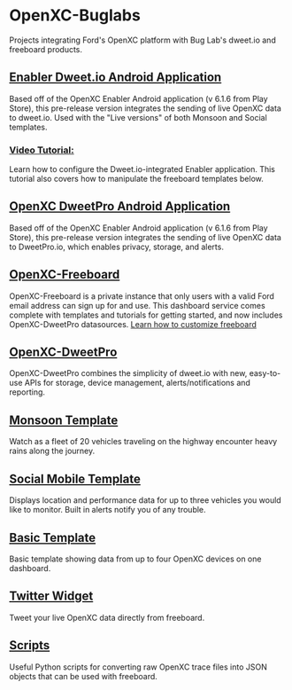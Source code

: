# OpenXC-Buglabs
Projects integrating Ford's OpenXC platform with Bug Lab's dweet.io and freeboard products.

## [Enabler Dweet.io Android Application](https://github.com/buglabs/openxc-buglabs/releases/tag/0.9)
Based off of the OpenXC Enabler Android application (v 6.1.6 from Play Store), this pre-release version integrates the sending of live OpenXC data to dweet.io. Used with the "Live versions" of both Monsoon and Social templates.

### [Video Tutorial:](https://youtu.be/-ONi76sI9yc)
Learn how to configure the Dweet.io-integrated Enabler application. This tutorial also covers how to manipulate the freeboard templates below.

## [OpenXC DweetPro Android Application](https://github.com/buglabs/openxc-buglabs/releases/tag/v2.0.0-prerelease)
Based off of the OpenXC Enabler Android application (v 6.1.6 from Play Store), this pre-release version integrates the sending of live OpenXC data to DweetPro.io, which enables privacy, storage, and alerts.

## [OpenXC-Freeboard](https://openxc.freeboard.io)
OpenXC-Freeboard is a private instance that only users with a valid Ford email address can sign up for and use.  This dashboard service comes complete with templates and tutorials for getting started, and now includes OpenXC-DweetPro datasources. [Learn how to customize freeboard](https://www.youtube.com/playlist?list=PLUdj-5-a54SF2ipDM0Nc6Y4Wxd1RJOPb6)

## [OpenXC-DweetPro](./DweetPro)
OpenXC-DweetPro combines the simplicity of dweet.io with new, easy-to-use APIs for storage, device management, alerts/notifications and reporting.

## [Monsoon Template](./Monsoon\Template)
Watch as a fleet of 20 vehicles traveling on the highway encounter heavy rains along the journey.

## [Social Mobile Template](./Social\Mobile\Template)
Displays location and performance data for up to three vehicles you would like to monitor. Built in alerts notify you of any trouble.

## [Basic Template](./Basic\Template)
Basic template showing data from up to four OpenXC devices on one dashboard.

## [Twitter Widget](./Twitter\Widget)
Tweet your live OpenXC data directly from freeboard.

## [Scripts](./scripts)
Useful Python scripts for converting raw OpenXC trace files into JSON objects that can be used with freeboard.
